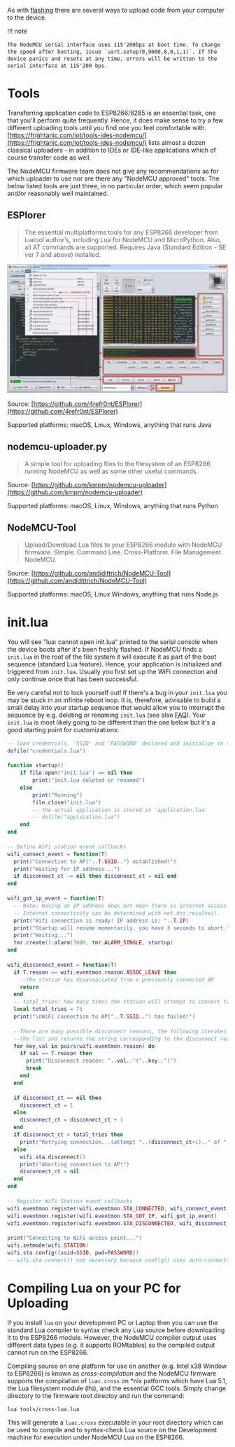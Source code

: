 As with [flashing](flash.md) there are several ways to upload code from your computer to the device.

!!! note
	
	The NodeMCU serial interface uses 115'200bps at boot time. To change the speed after booting, issue `uart.setup(0,9600,8,0,1,1)`. If the device panics and resets at any time, errors will be written to the serial interface at 115'200 bps.

# Tools
Transferring application code to ESP8266/8285 is an essential task, one that you'll perform quite frequently. Hence, it does make sense to try a few different uploading tools until you find one you feel comfortable with. [https://frightanic.com/iot/tools-ides-nodemcu/](https://frightanic.com/iot/tools-ides-nodemcu/) lists almost a dozen classical uploaders - in addition to IDEs or IDE-like applications which of course transfer code as well.

The NodeMCU firmware team does not give any recommendations as for which uploader to use nor are there any "NodeMCU approved" tools. The below listed tools are just three, in no particular order, which seem popular and/or reasonably well maintained.

## ESPlorer

> The essential multiplatforms tools for any ESP8266 developer from luatool author’s, including Lua for NodeMCU and MicroPython. Also, all AT commands are supported. Requires Java (Standard Edition - SE ver 7 and above) installed.

![ESPlorer](../img/ESPlorer.jpg "ESPlorer")

Source: [https://github.com/4refr0nt/ESPlorer](https://github.com/4refr0nt/ESPlorer)

Supported platforms: macOS, Linux, Windows, anything that runs Java

## nodemcu-uploader.py

> A simple tool for uploading files to the filesystem of an ESP8266 running NodeMCU as well as some other useful commands.

Source: [https://github.com/kmpm/nodemcu-uploader](https://github.com/kmpm/nodemcu-uploader)

Supported platforms: macOS, Linux, Windows, anything that runs Python

## NodeMCU-Tool

> Upload/Download Lua files to your ESP8266 module with NodeMCU firmware.
> Simple. Command Line. Cross-Platform. File Management. NodeMCU.

Source: [https://github.com/andidittrich/NodeMCU-Tool](https://github.com/andidittrich/NodeMCU-Tool)

Supported platforms: macOS, Linux Windows, anything that runs Node.js

# init.lua
You will see "lua: cannot open init.lua" printed to the serial console when the device boots after it's been freshly flashed. If NodeMCU finds a `init.lua` in the root of the file system it will execute it as part of the boot sequence (standard Lua feature). Hence, your application is initialized and triggered from `init.lua`. Usually you first set up the WiFi connection and only continue once that has been successful.

Be very careful not to lock yourself out! If there's a bug in your `init.lua` you may be stuck in an infinite reboot loop. It is, therefore, advisable to build a small delay into your startup sequence that would allow you to interrupt the sequence by e.g. deleting or renaming `init.lua` (see also [FAQ](lua-developer-faq.md#how-do-i-avoid-a-panic-loop-in-initlua)). Your `init.lua` is most likely going to be different than the one below but it's a good starting point for customizations:

```lua
-- load credentials, 'SSID' and 'PASSWORD' declared and initialize in there
dofile("credentials.lua")

function startup()
    if file.open("init.lua") == nil then
        print("init.lua deleted or renamed")
    else
        print("Running")
        file.close("init.lua")
        -- the actual application is stored in 'application.lua'
        -- dofile("application.lua")
    end
end

-- Define WiFi station event callbacks 
wifi_connect_event = function(T) 
  print("Connection to AP("..T.SSID..") established!")
  print("Waiting for IP address...")
  if disconnect_ct ~= nil then disconnect_ct = nil end  
end

wifi_got_ip_event = function(T) 
  -- Note: Having an IP address does not mean there is internet access!
  -- Internet connectivity can be determined with net.dns.resolve().    
  print("Wifi connection is ready! IP address is: "..T.IP)
  print("Startup will resume momentarily, you have 3 seconds to abort.")
  print("Waiting...") 
  tmr.create():alarm(3000, tmr.ALARM_SINGLE, startup)
end

wifi_disconnect_event = function(T)
  if T.reason == wifi.eventmon.reason.ASSOC_LEAVE then 
    --the station has disassociated from a previously connected AP
    return 
  end
  -- total_tries: how many times the station will attempt to connect to the AP. Should consider AP reboot duration.
  local total_tries = 75
  print("\nWiFi connection to AP("..T.SSID..") has failed!")

  --There are many possible disconnect reasons, the following iterates through 
  --the list and returns the string corresponding to the disconnect reason.
  for key,val in pairs(wifi.eventmon.reason) do
    if val == T.reason then
      print("Disconnect reason: "..val.."("..key..")")
      break
    end
  end

  if disconnect_ct == nil then 
    disconnect_ct = 1 
  else
    disconnect_ct = disconnect_ct + 1 
  end
  if disconnect_ct < total_tries then 
    print("Retrying connection...(attempt "..(disconnect_ct+1).." of "..total_tries..")")
  else
    wifi.sta.disconnect()
    print("Aborting connection to AP!")
    disconnect_ct = nil  
  end
end

-- Register WiFi Station event callbacks
wifi.eventmon.register(wifi.eventmon.STA_CONNECTED, wifi_connect_event)
wifi.eventmon.register(wifi.eventmon.STA_GOT_IP, wifi_got_ip_event)
wifi.eventmon.register(wifi.eventmon.STA_DISCONNECTED, wifi_disconnect_event)

print("Connecting to WiFi access point...")
wifi.setmode(wifi.STATION)
wifi.sta.config({ssid=SSID, pwd=PASSWORD})
-- wifi.sta.connect() not necessary because config() uses auto-connect=true by default

```

# Compiling Lua on your PC for Uploading

If you install `lua` on your development PC or Laptop then you can use the standard Lua
compiler to syntax check any Lua source before downloading it to the ESP8266 module.  However,
the NodeMCU compiler output uses different data types (e.g. it supports ROMtables) so the
compiled output cannot run on the ESP8266.  

Compiling source on one platform for use on another (e.g. Intel x38 Window to ESP8266) is 
known as _cross-compilation_ and the NodeMCU firmware supports the compilation of `luac.cross` 
on \*nix patforms which have Lua 5.1, the Lua filesystem module (lfs), and the essential
GCC tools. Simply change directory to the firmware root directoy and run the command:

    lua tools/cross-lua.lua
    
This will generate a `luac.cross` executable in your root directory which can be used to
compile and to syntax-check Lua source on the Development machine for execution under 
NodeMCU Lua on the ESP8266. 
 
